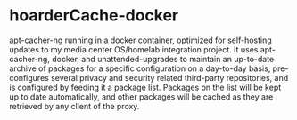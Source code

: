 hoarderCache-docker
===================

apt-cacher-ng running in a docker container, optimized for self-hosting updates
to my media center OS/homelab integration project. It uses apt-cacher-ng,
docker, and unattended-upgrades to maintain an up-to-date archive of packages
for a specific configuration on a day-to-day basis, pre-configures several
privacy and security related third-party repositories, and is configured by
feeding it a package list. Packages on the list will be kept up to date
automatically, and other packages will be cached as they are retrieved by any
client of the proxy.
